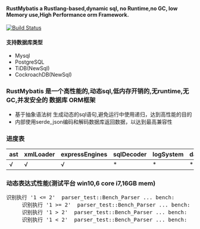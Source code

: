 
#### RustMybatis a Rustlang-based,dynamic sql, no Runtime,no GC, low Memory use,High Performance orm Framework.
[![Build Status](https://travis-ci.org/zhuxiujia/RustMybatis.svg?branch=master)](https://travis-ci.org/zhuxiujia/RustMybatis)

#### 支持数据库类型
* Mysql
* PostgreSQL
* TiDB(NewSql)
* CockroachDB(NewSql)


### RustMybatis 是一个高性能的,动态sql,低内存开销的,无runtime,无GC,并发安全的  数据库 ORM框架

* 基于抽象语法树 生成动态的sql语句,避免运行中使用递归，达到高性能的目的
* 内部使用serde_json编码和解码数据库返回数据，以达到最高兼容性


### 进度表
| ast    | xmlLoader | expressEngines | sqlDecoder | logSystem | dataSourceRouter |templeteDecoder |
| ------ | ------ | ------ | ------ | ------ | ------ |------ |
| √      | √      | √      | *      | *      | *      | *     |

### 动态表达式性能(测试平台 win10,6 core i7,16GB mem)
<pre>识别执行 '1 <= 2'  parser_test::Bench_Parser ... bench:          21 ns/iter (+/- 0)
     识别执行 '1 >= 2'  parser_test::Bench_Parser ... bench:          21 ns/iter (+/- 0)
     识别执行 '1 > 2'  parser_test::Bench_Parser ... bench:          21 ns/iter (+/- 0)
     识别执行 '1 < 2'  parser_test::Bench_Parser ... bench:          21 ns/iter (+/- 0) </pre>
